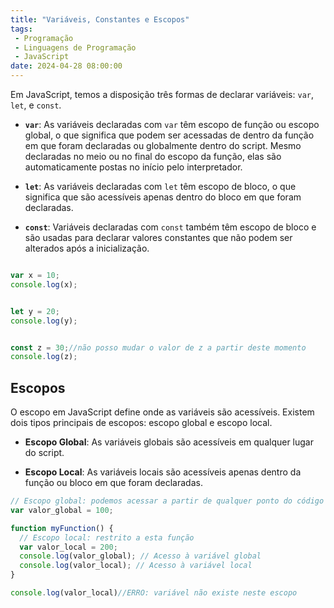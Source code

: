 ```yaml
---
title: "Variáveis, Constantes e Escopos"
tags:
 - Programação
 - Linguagens de Programação
 - JavaScript
date: 2024-04-28 08:00:00
---
```



Em JavaScript, temos a disposição três formas de declarar variáveis: `var`, `let`, e `const`.

- **`var`**:  As variáveis declaradas com `var` têm escopo de função ou escopo global, o que significa que podem ser acessadas de dentro da função em que foram declaradas ou globalmente dentro do script. Mesmo declaradas no meio ou no final do escopo da função, elas são automaticamente postas no início pelo interpretador.

- **`let`**: As variáveis declaradas com `let` têm escopo de bloco, o que significa que são acessíveis apenas dentro do bloco em que foram declaradas.

- **`const`**: Variáveis declaradas com `const` também têm escopo de bloco e são usadas para declarar valores constantes que não podem ser alterados após a inicialização.



```javascript

var x = 10;
console.log(x);


let y = 20;
console.log(y); 


const z = 30;//não posso mudar o valor de z a partir deste momento
console.log(z); 
```

## Escopos

O escopo em JavaScript define onde as variáveis são acessíveis. Existem dois tipos principais de escopos: escopo global e escopo local.

- **Escopo Global**: As variáveis globais são acessíveis em qualquer lugar do script.

- **Escopo Local**: As variáveis locais são acessíveis apenas dentro da função ou bloco em que foram declaradas.



```javascript
// Escopo global: podemos acessar a partir de qualquer ponto do código
var valor_global = 100;

function myFunction() {
  // Escopo local: restrito a esta função
  var valor_local = 200;
  console.log(valor_global); // Acesso à variável global
  console.log(valor_local); // Acesso à variável local
}

console.log(valor_local)//ERRO: variável não existe neste escopo
```